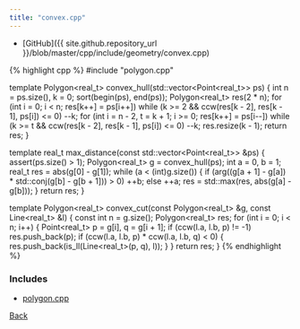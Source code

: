 ```yaml
---
title: "convex.cpp"
---
```


- [GitHub]({{ site.github.repository_url }}/blob/master/cpp/include/geometry/convex.cpp)

{% highlight cpp %}
#include "polygon.cpp"

template <typename real_t>
Polygon<real_t> convex_hull(std::vector<Point<real_t>> ps) {
  int n = ps.size(), k = 0;
  sort(begin(ps), end(ps));
  Polygon<real_t> res(2 * n);
  for (int i = 0; i < n; res[k++] = ps[i++])
    while (k >= 2 && ccw(res[k - 2], res[k - 1], ps[i]) <= 0) --k;
  for (int i = n - 2, t = k + 1; i >= 0; res[k++] = ps[i--])
    while (k >= t && ccw(res[k - 2], res[k - 1], ps[i]) <= 0) --k;
  res.resize(k - 1);
  return res;
}

template <typename real_t>
real_t max_distance(const std::vector<Point<real_t>> &ps) {
  assert(ps.size() > 1);
  Polygon<real_t> g = convex_hull(ps);
  int a = 0, b = 1;
  real_t res = abs(g[0] - g[1]);
  while (a < (int)g.size()) {
    if (arg((g[a + 1] - g[a]) * std::conj(g[b] - g[b + 1])) > 0)
      ++b;
    else
      ++a;
    res = std::max(res, abs(g[a] - g[b]));
  }
  return res;
}

template <typename real_t>
Polygon<real_t> convex_cut(const Polygon<real_t> &g, const Line<real_t> &l) {
  const int n = g.size();
  Polygon<real_t> res;
  for (int i = 0; i < n; i++) {
    Point<real_t> p = g[i], q = g[i + 1];
    if (ccw(l.a, l.b, p) != -1) res.push_back(p);
    if (ccw(l.a, l.b, p) * ccw(l.a, l.b, q) < 0) {
      res.push_back(is_ll(Line<real_t>(p, q), l));
    }
  }
  return res;
}
{% endhighlight %}

### Includes

- [polygon.cpp](polygon)

[Back](../..)
